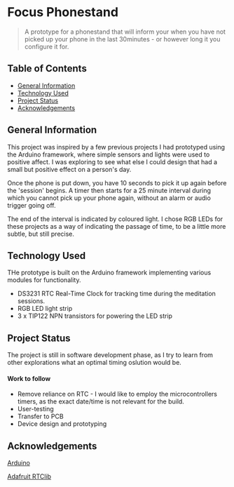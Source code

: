 # Focus Phonestand
> A prototype for a phonestand that will inform your when you have not picked up your phone in the last 30minutes - or however long it you configure it for.

## Table of Contents
* [General Information](#general-information)
* [Technology Used](#technology-used)
* [Project Status](#project-status)
* [Acknowledgements](#acknowledgements)

## General Information
This project was inspired by a few previous projects I had prototyped using the Arduino framework, where simple sensors and lights were used to positive affect. I was exploring to see what else I could design that had a small but positive effect on a person's day.

Once the phone is put down, you have 10 seconds to pick it up again before the 'session' begins. A timer then starts for a 25 minute interval during which you cannot pick up your phone again, without an alarm or audio trigger going off.

The end of the interval is indicated by coloured light. I chose RGB LEDs for these projects as a way of indicating the passage of time, to be a little more subtle, but still precise.

## Technology Used
THe prototype is built on the Arduino framework implementing various modules for functionality.
* DS3231 RTC Real-Time Clock for tracking time during the meditation sessions.
* RGB LED light strip
* 3 x TIP122 NPN transistors for powering the LED strip

## Project Status
The project is still in software development phase, as I try to learn from other explorations what an optimal timing oslution would be.

#### Work to follow
* Remove reliance on RTC - I would like to employ the microcontrollers timers, as the exact date/time is not relevant for the build.
* User-testing
* Transfer to PCB
* Device design and prototyping

## Acknowledgements
[Arduino](https://www.arduino.cc/)

[Adafruit RTClib](https://adafruit.github.io/RTClib/html/class_time_span.html#details)


